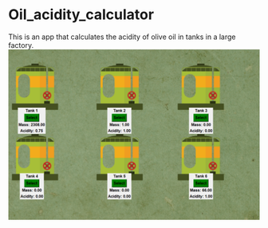 # Oil_acidity_calculator
This is an app that calculates the acidity of olive oil in tanks in a large  factory.
![alt text](https://github.com/sotosbarl/Oil_acidity_calculator/blob/main/oil.png)
